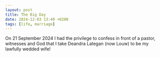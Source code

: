 ```yaml
---
layout: post
title: The Big Day
date: 2024-12-03 13:49 +0200
tags: [life, marriage]
---
```


On 21 September 2024 I had the privilege to confess in front of a pastor, witnesses and God that I take Deandra Lategan (now Louw) to be my lawfully wedded wife!